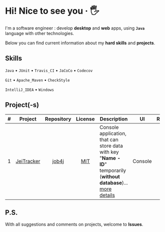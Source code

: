 # Hi! Nice to see you &middot; :raised_hand_with_fingers_splayed:

I'm a software engineer : develop **desktop** and **web** apps, using **`Java`** language with other technologies.

Below you can find current information about my **hard skills** and **projects**.

## Skills

`Java` &bull; `JUnit` &bull; `Travis_CI` &bull; `JaCoCo` &bull; `Codecov`

`Git` &bull; `Apache_Maven` &bull; `CheckStyle`

`IntelliJ_IDEA` &bull; `Windows`

## Project(-s)

| # | Project | Repository | License | Description | UI  | Release |
|:-:| :--------: | :-----: | :-----: | ----------- | :-: | :-----: |
| 1 | [JeiTracker](https://github.com/jeikhan/job4j/tree/hotfix_3/chapter_002/src/main/java/ru/job4j/tracker) | [job4j](https://github.com/jeikhan/job4j) | [MIT](https://github.com/jeikhan/job4j/blob/hotfix_3/LICENSE) | Console application, that can store data with key "**Name - ID**" temporarily (**without database**)... [more details](https://github.com/jeikhan/job4j/blob/hotfix_3/chapter_002/src/main/java/ru/job4j/tracker/README.md) | Console | LTS |

## P.S.

With all suggestions and comments on projects, welcome to **Issues**.



<!-- Technical information

Example badge with logo:
![](https://img.shields.io/badge/-Git-F05032?style=flat&logo=git&logoColor=white) 

-->
